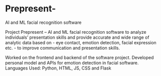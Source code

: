 # Prepresent-
AI and ML facial recognition software

Project Prepresent – AI and ML facial recognition software to analyze individuals’ presentation skills and provide accurate and wide range of analytic data based on - eye contact, emotion detection, facial expression etc. - to improve communication and presentation skills. 

Worked on the frontend and backend of the software project. Developed personal model and APIs for emotion detection in facial software. 
Languages Used: Python, HTML, JS, CSS and Flask 
